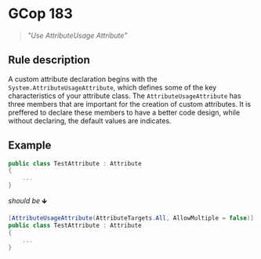 ﻿# GCop 183

> *"Use AttributeUsage Attribute"*

## Rule description

A custom attribute declaration begins with the `System.AttributeUsageAttribute`, which defines some of the key characteristics of your attribute class. The `AttributeUsageAttribute` has three members that are important for the creation of custom attributes. It is preffered to declare these members to have a better code design, while without declaring, the default values are indicates.
## Example

```csharp
public class TestAttribute : Attribute
{
    ...
}
```

*should be* 🡻

```csharp
[AttributeUsageAttribute(AttributeTargets.All, AllowMultiple = false)]
public class TestAttribute : Attribute
{
    ...
}
```


